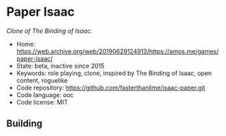 # Paper Isaac

_Clone of The Binding of Isaac._

- Home: https://web.archive.org/web/20190629124913/https://amos.me/games/paper-isaac/
- State: beta, inactive since 2015
- Keywords: role playing, clone, inspired by The Binding of Isaac, open content, roguelike
- Code repository: https://github.com/fasterthanlime/isaac-paper.git
- Code language: ooc
- Code license: MIT

## Building
